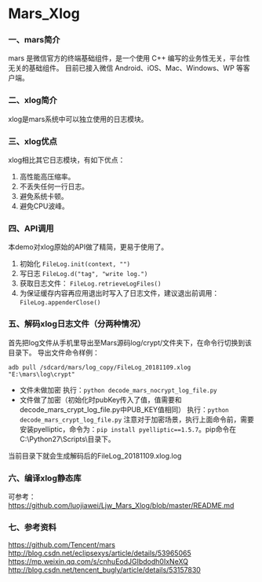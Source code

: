 # Mars_Xlog
### 一、mars简介
mars 是微信官方的终端基础组件，是一个使用 C++ 编写的业务性无关，平台性无关的基础组件。 目前已接入微信 Android、iOS、Mac、Windows、WP 等客户端。

### 二、xlog简介
xlog是mars系统中可以独立使用的日志模块。

### 三、xlog优点

xlog相比其它日志模块，有如下优点：
1. 高性能高压缩率。
2. 不丢失任何一行日志。
3. 避免系统卡顿。
4. 避免CPU波峰。
### 四、API调用
本demo对xlog原始的API做了精简，更易于使用了。
1. 初始化
`FileLog.init(context, "")`
2. 写日志
`FileLog.d("tag", "write log.")`
2. 获取日志文件：
`FileLog.retrieveLogFiles()`
3. 为保证缓存内容再应用退出时写入了日志文件，建议退出前调用：
`FileLog.appenderClose()`
### 五、解码xlog日志文件（分两种情况）
首先把log文件从手机里导出至Mars源码log/crypt/文件夹下，在命令行切换到该目录下。
导出文件命令样例：

```
adb pull /sdcard/mars/log_copy/FileLog_20181109.xlog "E:\mars\log\crypt"
```
- 文件未做加密
执行：`python decode_mars_nocrypt_log_file.py`
- 文件做了加密（初始化时pubKey传入了值，值需要和decode_mars_crypt_log_file.py中PUB_KEY值相同）
执行：`python decode_mars_crypt_log_file.py`
注意对于加密场景，执行上面命令前，需要安装pyelliptic，命令为：`pip install pyelliptic==1.5.7`。pip命令在C:\Python27\Scripts\目录下。

当前目录下就会生成解码后的FileLog_20181109.xlog.log

### 六、编译xlog静态库
可参考： https://github.com/luojiawei/Ljw_Mars_Xlog/blob/master/README.md
### 七、参考资料
https://github.com/Tencent/mars
http://blog.csdn.net/eclipsexys/article/details/53965065
https://mp.weixin.qq.com/s/cnhuEodJGIbdodh0IxNeXQ
http://blog.csdn.net/tencent_bugly/article/details/53157830
